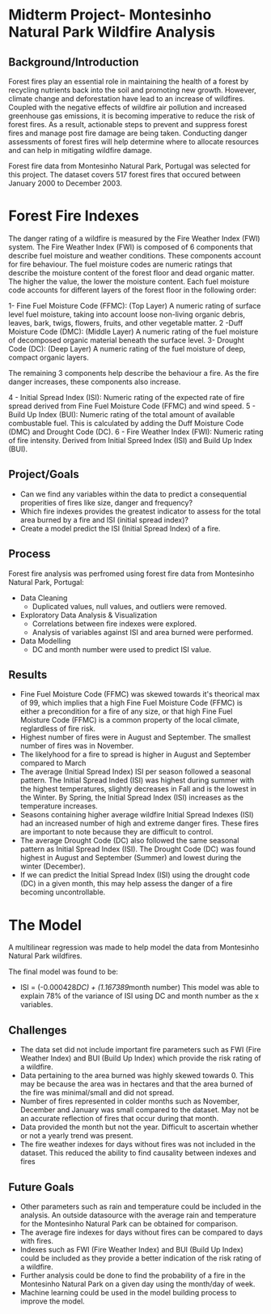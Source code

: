 # Midterm Project- Montesinho Natural Park Wildfire Analysis

## Background/Introduction

Forest fires play an essential role in maintaining the health of a forest by recycling nutrients back into the soil and promoting new growth. However, climate change and deforestation have lead to an increase of wildfires. Coupled with the negative effects of wildfire air pollution and increased greenhouse gas emissions, it is becoming imperative to reduce the risk of forest fires. As a result, actionable steps to prevent and suppress forest fires and manage post fire damage are being taken. Conducting danger assessments of forest fires will help determine where to allocate resources and can help in mitigating wildfire damage. 

Forest fire data from Montesinho Natural Park, Portugal was selected for this project. The dataset covers 517 forest fires that occured between January 2000 to December 2003.

# Forest Fire Indexes

The danger rating of a wildfire is measured by the Fire Weather Index (FWI) system. The Fire Weather Index (FWI) is composed of 6 components that describe fuel moisture and weather conditions. These components account for fire behaviour. The fuel moisture codes are numeric ratings that describe the moisture content of the forest floor and dead organic matter. The higher the value, the lower the moisture content. Each fuel moisture code accounts for different layers of the forest floor in the following order: 

 1- Fine Fuel Moisture Code (FFMC): (Top Layer) A numeric rating of surface level fuel moisture, taking into account loose non-living organic debris, leaves, bark, twigs, flowers, fruits, and other vegetable matter.
 2 -Duff Moisture Code (DMC): (Middle Layer)  A numeric rating of the fuel moisture of decomposed organic material beneath the surface level. 
 3- Drought Code (DC): (Deep Layer) A numeric rating of the fuel moisture of deep, compact organic layers. 

The remaining 3 components help describe the behaviour a fire. As the fire danger increases, these components also increase. 

 4 - Initial Spread Index (ISI): Numeric rating of the expected rate of fire spread derived from Fine Fuel Moisture Code (FFMC) and wind speed. 
 5 - Build Up Index (BUI): Numeric rating of the total amount of available combustable fuel. This is calculated by adding the Duff Moisture Code (DMC) and Drought Code (DC). 
 6 - Fire Weather Index (FWI): Numeric rating of fire intensity. Derived from Initial Spreed Index (ISI) and Build Up Index (BUI). 


## Project/Goals
 * Can we find any variables within the data to predict a consequential properities of fires like size, danger and frequency?
 * Which fire indexes provides the greatest indicator to assess for the total area burned by a fire and ISI (initial spread index)?
 * Create a model predict the ISI (Initial Spread Index) of a fire. 

## Process
Forest fire analysis was perfromed using forest fire data from Montesinho Natural Park, Portugal:
* Data Cleaning
    * Duplicated values, null values, and outliers were removed.
* Exploratory Data Analysis & Visualization
    * Correlations between fire indexes were explored.
    * Analysis of variables against ISI and area burned were performed. 
* Data Modelling
    * DC and month number were used to predict ISI value.

## Results

* Fine Fuel Moisture Code (FFMC) was skewed towards it's theorical max of 99, which implies that a high Fine Fuel Moisture Code (FFMC) is either a precondition for a fire of any size, or that high Fine Fuel Moisture Code (FFMC) is a common property of the local climate, reglardless of fire risk. 
* Highest number of fires were in August and September. The smallest number of fires was in November. 
* The likelyhood for a fire to spread is higher in August and September compared to March
* The average (Initial Spread Index) ISI per season followed a seasonal pattern. The Initial Spread Inded (ISI) was highest during summer with the highest temperatures, slightly decreases in Fall and is the lowest in the Winter. By Spring, the Initial Spread Index (ISI) increases as the temperature increases.
* Seasons containing higher average wildfire Initial Spread Indexes (ISI) had an increased number of high and extreme danger fires. These fires are important to note because they are difficult to control. 
* The average Drought Code (DC) also followed the same seasonal pattern as Initial Spread Index (ISI). The Drought Code (DC) was found highest in August and September (Summer) and lowest during the winter (December). 
* If we can predict the Initial Spread Index (ISI) using the drought code (DC) in a given month, this may help assess the danger of a fire becoming uncontrollable. 

# The Model
A multilinear regression was made to help model the data from Montesinho Natural Park wildfires. 

The final model was found to be: 
* ISI = (-0.000428*DC) + (1.167389*month number) 
This model was able to explain 78% of the variance of ISI using DC and month number as the x variables. 

## Challenges 
* The data set did not include important fire parameters such as FWI (Fire Weather Index) and BUI (Build Up Index) which provide the risk rating of a wildfire.
* Data pertaining to the area burned was highly skewed towards 0. This may be because the area was in hectares and that the area burned of the fire was minimal/small and did not spread.
* Number of fires represented in colder months such as November, December and January was small compared to the dataset. May not be an accurate reflection of fires that occur during that month. 
* Data provided the month but not the year. Difficult to ascertain whether or not a yearly trend was present.
* The fire weather indexes for days without fires was not included in the dataset. This reduced the ability to find causality between indexes and fires

## Future Goals
* Other parameters such as rain and temperature could be included in the analysis. An outside datasource with the average rain and temperature for the Montesinho Natural Park can be obtained for comparison.
* The average fire indexes for days without fires can be compared to days with fires. 
* Indexes such as FWI (Fire Weather Index) and BUI (Build Up Index) could be included as they provide a better indication of the risk rating of a wildfire. 
* Further analysis could be done to find the probability of a fire in the Montesinho Natural Park on a given day using the month/day of week.
* Machine learning could be used in the model building process to improve the model. 

